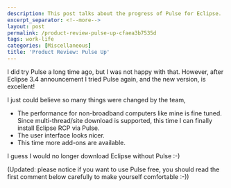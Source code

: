 ```yaml
---
description: This post talks about the progress of Pulse for Eclipse.
excerpt_separator: <!--more-->
layout: post
permalink: /product-review-pulse-up-cfaea3b7535d
tags: work-life
categories: [Miscellaneous]
title: 'Product Review: Pulse Up'
---
```

I did try Pulse a long time ago, but I was not happy with that. However, after Eclipse 3.4 announcement I tried Pulse again, and the new version, is excellent!

I just could believe so many things were changed by the team,

* The performance for non-broadband computers like mine is fine tuned. Since multi-thread/site download is supported, this time I can finally install Eclipse RCP via Pulse.
* The user interface looks nicer.
* This time more add-ons are available.

I guess I would no longer download Eclipse without Pulse :-)

(Updated: please notice if you want to use Pulse free, you should read the first comment below carefully to make yourself comfortable :-))
<!--more-->